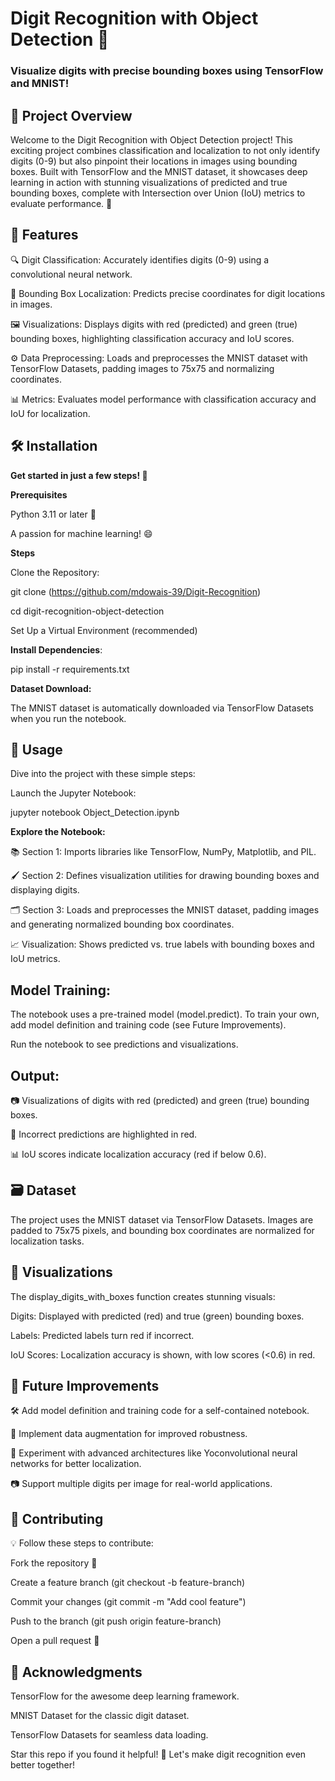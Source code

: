 # **Digit Recognition with Object Detection 🚀**

### **Visualize digits with precise bounding boxes using TensorFlow and MNIST!**

## 

## **🌟 Project Overview**

Welcome to the Digit Recognition with Object Detection project! This exciting project combines classification and localization to not only identify digits (0-9) but also pinpoint their locations in images using bounding boxes. Built with TensorFlow and the MNIST dataset, it showcases deep learning in action with stunning visualizations of predicted and true bounding boxes, complete with Intersection over Union (IoU) metrics to evaluate performance. 🎉





## **🎯 Features**



🔍 Digit Classification: Accurately identifies digits (0-9) using a convolutional neural network.

📍 Bounding Box Localization: Predicts precise coordinates for digit locations in images.

🖼️ Visualizations: Displays digits with red (predicted) and green (true) bounding boxes, highlighting classification accuracy and IoU scores.

⚙️ Data Preprocessing: Loads and preprocesses the MNIST dataset with TensorFlow Datasets, padding images to 75x75 and normalizing coordinates.

📊 Metrics: Evaluates model performance with classification accuracy and IoU for localization.





## **🛠️ Installation**

**Get started in just a few steps! 🚀**

**Prerequisites**



Python 3.11 or later 🐍

A passion for machine learning! 😄



**Steps**



Clone the Repository:

git clone (https://github.com/mdowais-39/Digit-Recognition)

cd digit-recognition-object-detection





Set Up a Virtual Environment (recommended)

**Install Dependencies**:

pip install -r requirements.txt





**Dataset Download:**

The MNIST dataset is automatically downloaded via TensorFlow Datasets when you run the notebook.





## 

## **🚀 Usage**

Dive into the project with these simple steps:



Launch the Jupyter Notebook:

jupyter notebook Object\_Detection.ipynb





**Explore the Notebook:**



📚 Section 1: Imports libraries like TensorFlow, NumPy, Matplotlib, and PIL.

🖌️ Section 2: Defines visualization utilities for drawing bounding boxes and displaying digits.

🗂️ Section 3: Loads and preprocesses the MNIST dataset, padding images and generating normalized bounding box coordinates.

📈 Visualization: Shows predicted vs. true labels with bounding boxes and IoU metrics.





## **Model Training:**



The notebook uses a pre-trained model (model.predict). To train your own, add model definition and training code (see Future Improvements).

Run the notebook to see predictions and visualizations.





## **Output:**



📷 Visualizations of digits with red (predicted) and green (true) bounding boxes.

🔴 Incorrect predictions are highlighted in red.







📊 IoU scores indicate localization accuracy (red if below 0.6).









## **🗃️ Dataset**

The project uses the MNIST dataset via TensorFlow Datasets. Images are padded to 75x75 pixels, and bounding box coordinates are normalized for localization tasks.



## **📸 Visualizations**

The display\_digits\_with\_boxes function creates stunning visuals:



Digits: Displayed with predicted (red) and true (green) bounding boxes.

Labels: Predicted labels turn red if incorrect.

IoU Scores: Localization accuracy is shown, with low scores (<0.6) in red.







## **🔮 Future Improvements**



🛠️ Add model definition and training code for a self-contained notebook.

🔄 Implement data augmentation for improved robustness.

🔬 Experiment with advanced architectures like Yoconvolutional neural networks for better localization.

📷 Support multiple digits per image for real-world applications.





## **🤝 Contributing**

💡 Follow these steps to contribute:



Fork the repository 🍴

Create a feature branch (git checkout -b feature-branch)

Commit your changes (git commit -m "Add cool feature")

Push to the branch (git push origin feature-branch)

Open a pull request 🚀





## **🙌 Acknowledgments**



TensorFlow for the awesome deep learning framework.

MNIST Dataset for the classic digit dataset.

TensorFlow Datasets for seamless data loading.





Star this repo if you found it helpful! 🌟 Let's make digit recognition even better together!

